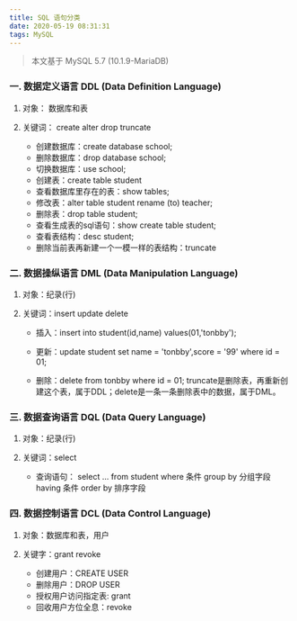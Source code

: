 ```yaml
---
title: SQL 语句分类
date: 2020-05-19 08:31:31
tags: MySQL
---
```


> 本文基于 MySQL 5.7 (10.1.9-MariaDB)

<!-- more -->



### 一. 数据定义语言 DDL (Data Definition Language)

1. 对象： 数据库和表

2. 关键词： create alter drop truncate
	- 创建数据库：create database school;
	- 删除数据库：drop database school;
	- 切换数据库：use school;
	- 创建表：create table student
	- 查看数据库里存在的表：show tables;
	- 修改表：alter table student rename (to) teacher;
	- 删除表：drop table student;
	- 查看生成表的sql语句：show create table student;
	- 查看表结构：desc student;
	- 删除当前表再新建一个一模一样的表结构：truncate


### 二. 数据操纵语言 DML (Data Manipulation Language)　　　

1. 对象：纪录(行)

2. 关键词：insert update delete

	- 插入：insert into student(id,name) values(01,'tonbby');

	- 更新：update student set name = 'tonbby',score = '99' where id = 01;

	- 删除：delete from tonbby where id = 01;
	truncate是删除表，再重新创建这个表，属于DDL；delete是一条一条删除表中的数据，属于DML。

 

### 三. 数据查询语言 DQL (Data Query Language)
1. 对象：纪录(行)

2. 关键词：select
	- 查询语句： select ... from student where 条件 group by 分组字段 having 条件 order by 排序字段

 

### 四. 数据控制语言 DCL (Data Control Language)  

1. 对象：数据库和表，用户

2. 关键字：grant revoke
	- 创建用户：CREATE USER 
	- 删除用户：DROP USER 
	- 授权用户访问指定表: grant
	- 回收用户方位全息：revoke
